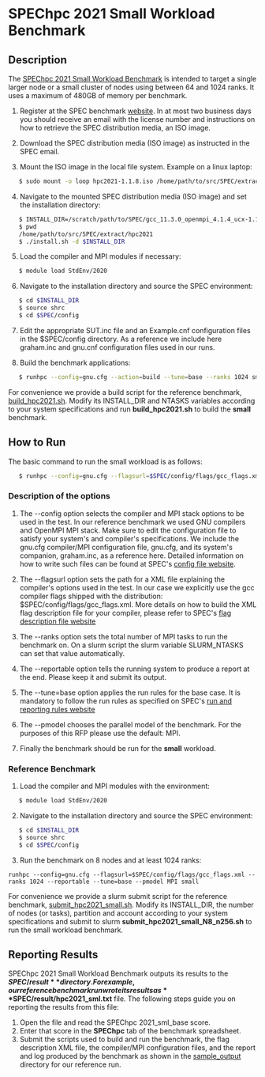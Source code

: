 # SPEChpc 2021 Small Workload Benchmark

## Description

The [SPEChpc 2021 Small Workload Benchmark](https://www.spec.org/hpc2021/docs/index.html#suites) is intended to target a single larger node or a small cluster of nodes using between 64 and 1024 ranks. It uses a maximum of 480GB of memory per benchmark.

1. Register at the SPEC benchmark [website](https://www.spec.org/hpc2021/). In at most two business days you should receive an email with the license number and instructions on how to retrieve the SPEC distribution media, an ISO image.

2. Download the SPEC distribution media (ISO image) as instructed in the SPEC email.

3. Mount the ISO image in the local file system. Example on a linux laptop:

```bash
   $ sudo mount -o loop hpc2021-1.1.8.iso /home/path/to/src/SPEC/extract/hpc2021/
```

4. Navigate to the mounted SPEC distribution media (ISO image) and set the installation directory:

```bash
   $ INSTALL_DIR=/scratch/path/to/SPEC/gcc_11.3.0_openmpi_4.1.4_ucx-1.11.2/hpc2021
   $ pwd
   /home/path/to/src/SPEC/extract/hpc2021
   $ ./install.sh -d $INSTALL_DIR
```

5. Load the compiler and MPI modules if necessary:

```bash
   $ module load StdEnv/2020
```

6. Navigate to the installation directory and source the SPEC environment:

```bash
   $ cd $INSTALL_DIR
   $ source shrc
   $ cd $SPEC/config
```

7. Edit the appropriate SUT.inc file and an Example.cnf configuration files in the $SPEC/config directory. As a reference we include here graham.inc and gnu.cnf configuration files used in our runs.

8. Build the benchmark applications:

```bash
   $ runhpc --config=gnu.cfg --action=build --tune=base --ranks 1024 small
```
For convenience we provide a build script for the reference benchmark, [build_hpc2021.sh](build_hpc2021.sh). Modify its INSTALL_DIR and NTASKS variables according to your system specifications and run **build_hpc2021.sh** to build the **small** benchmark.


## How to Run

The basic command to run the small workload is as follows:

```bash
   $ runhpc --config=gnu.cfg --flagsurl=$SPEC/config/flags/gcc_flags.xml --ranks $SLURM_NTASKS --reportable --tune=base --pmodel MPI small

```

### Description of the options

  1. The --config option selects the compiler and MPI stack options to be used in the test. In our reference benchmark we used GNU compilers and OpenMPI MPI stack. Make sure to edit the configuration file to satisfy your system's and compiler's specifications. We include the gnu.cfg compiler/MPI configuration file, gnu.cfg, and its system's companion, graham.inc, as a reference here. Detailed information on how to write such files can be found at SPEC's [config file website](https://www.spec.org/hpc2021/docs/config.html).

  2. The --flagsurl option sets the path for a XML file explaining the compiler's options used in the test. In our case we explicitly use the gcc compiler flags shipped with the distribution: $SPEC/config/flags/gcc_flags.xml. More details on how to build the XML flag description file for your compiler, please refer to SPEC's [flag description file website](https://www.spec.org/hpc2021/docs/flag-description.html)

  3. The --ranks option sets the total number of MPI tasks to run the benchmark on. On a slurm script the slurm variable SLURM_NTASKS can set that value automatically.

  4. The --reportable option tells the running system to produce a report at the end. Please keep it and submit its output.

  5. The --tune=base option applies the run rules for the base case. It is mandatory to follow the run rules as specified on SPEC's [run and reporting rules website](https://www.spec.org/hpc2021/docs/runrules.html)

  6. The --pmodel chooses the parallel model of the benchmark. For the purposes of this RFP please use the default: MPI.

  7. Finally the benchmark should be run for the **small** workload.

### Reference Benchmark

1. Load the compiler and MPI modules with the environment:

```bash
   $ module load StdEnv/2020
```

2. Navigate to the installation directory and source the SPEC environment:

```bash
   $ cd $INSTALL_DIR
   $ source shrc
   $ cd $SPEC/config
```

3. Run the benchmark on 8 nodes and at least 1024 ranks:

```
runhpc --config=gnu.cfg --flagsurl=$SPEC/config/flags/gcc_flags.xml --ranks 1024 --reportable --tune=base --pmodel MPI small

``` 
For convenience we provide a slurm submit script for the reference benchmark, [submit_hpc2021_small.sh](submit_hpc2021_small.sh). Modify its INSTALL_DIR, the number of nodes (or tasks), partition and account according to your system specifications and submit to slurm **submit_hpc2021_small_N8_n256.sh** to run the small workload benchmark.


## Reporting Results

SPEChpc 2021 Small Workload Benchmark outputs its results to the **$SPEC/result** directory. For example, our reference benchmark run wrote its results as **$SPEC/result/hpc2021_sml.txt** file. The following steps guide you on reporting the results from this file:

   1. Open the file and read the SPEChpc 2021_sml_base score.
   2. Enter that score in the **SPEChpc** tab of the benchmark spreadsheet.
   3. Submit the scripts used to build and run the benchmark, the flag description XML file, the compiler/MPI configuration files, and the report and log produced by the benchmark as shown in the [sample_output](sample_output) directory for our reference run.


